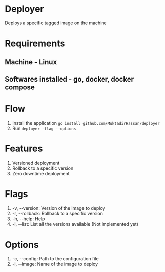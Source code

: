 # Deployer
Deploys a specific tagged image on the machine

# Requirements
## Machine - Linux
## Softwares installed - go, docker, docker compose

# Flow

1. Install the application `go install github.com/MuktadirHassan/deployer`
2. Run `deployer -flag --options`

# Features

1. Versioned deployment 
2. Rollback to a specific version
3. Zero downtime deployment


# Flags
1. -v, --version: Version of the image to deploy
2. -r, --rollback: Rollback to a specific version
3. -h, --help: Help
4. -l, --list: List all the versions available (Not implemented yet)

# Options
1. -c, --config: Path to the configuration file
2. -i, --image: Name of the image to deploy

